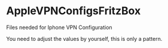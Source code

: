 # AppleVPNConfigsFritzBox
Files needed for Iphone VPN Configuration

You need to adjust the values by yourself, this is only a pattern.

